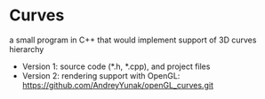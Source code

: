 # Curves
a small program in C++ that would implement support of 3D curves hierarchy

- Version 1: source code (*.h, *.cpp), and project files
- Version 2: rendering support with OpenGL: https://github.com/AndreyYunak/openGL_curves.git
